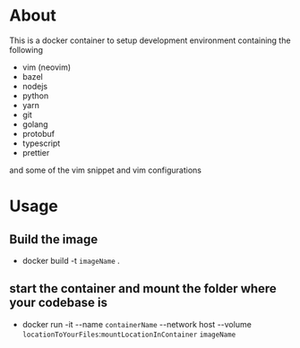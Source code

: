 # About

This is a docker container to setup development environment containing the following
- vim (neovim)
- bazel
- nodejs
- python
- yarn
- git
- golang
- protobuf
- typescript
- prettier

and some of the vim snippet and vim configurations

# Usage

## Build the image
- docker build -t ```imageName``` .

## start the container and mount the folder where your codebase is
- docker run -it --name ```containerName``` --network host --volume ```locationToYourFiles```:```mountLocationInContainer``` ```imageName```
